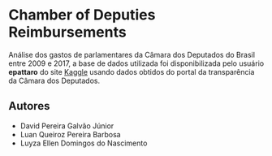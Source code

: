 # Chamber of Deputies Reimbursements
Análise dos gastos de parlamentares da Câmara dos Deputados do Brasil entre 2009 e 2017, a base de dados utilizada foi disponibilizada pelo usuário **epattaro** do site [Kaggle](https://www.kaggle.com/epattaro/brazils-house-of-deputies-reimbursements) usando dados obtidos do portal da transparência da Câmara dos Deputados.

## Autores
- David Pereira Galvão Júnior
- Luan Queiroz Pereira Barbosa
- Luyza Ellen Domingos do Nascimento
